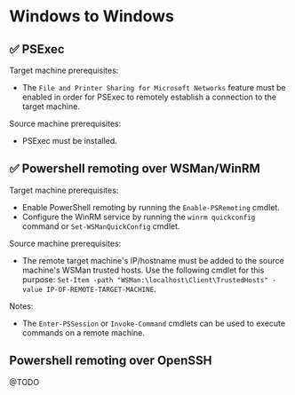 # Windows to Windows

## ✅ PSExec

Target machine prerequisites:

- The `File and Printer Sharing for Microsoft Networks` feature must be enabled in order for PSExec to remotely establish a connection to the target machine.

Source machine prerequisites:

- PSExec must be installed.

## ✅ Powershell remoting over WSMan/WinRM

Target machine prerequisites:

- Enable PowerShell remoting by running the `Enable-PSRemoting` cmdlet.
- Configure the WinRM service by running the `winrm quickconfig` command or `Set-WSManQuickConfig` cmdlet.

Source machine prerequisites:

- The remote target machine's IP/hostname must be added to the source machine's WSMan trusted hosts. Use the following cmdlet for this purpose: `Set-Item -path "WSMan:\localhost\Client\TrustedHosts" -value IP-OF-REMOTE-TARGET-MACHINE`.

Notes:

- The `Enter-PSSession` or `Invoke-Command` cmdlets can be used to execute commands on a remote machine.

## Powershell remoting over OpenSSH

@TODO
